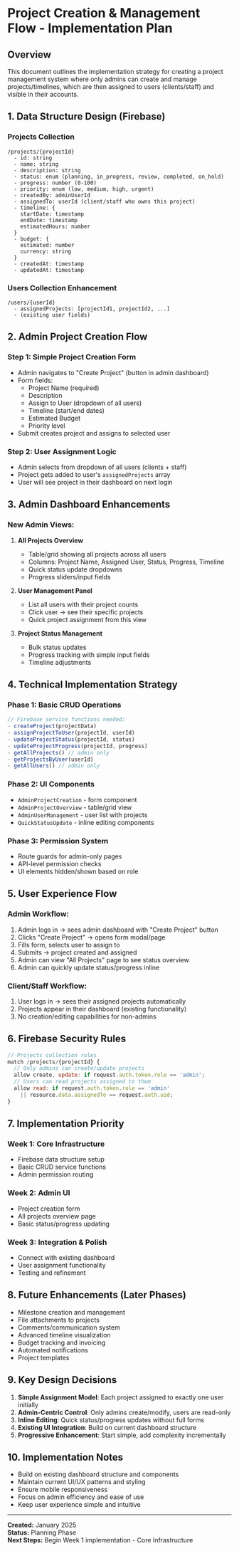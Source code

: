 # Project Creation & Management Flow - Implementation Plan

## Overview
This document outlines the implementation strategy for creating a project management system where only admins can create and manage projects/timelines, which are then assigned to users (clients/staff) and visible in their accounts.

## 1. Data Structure Design (Firebase)

### Projects Collection
```
/projects/{projectId}
  - id: string
  - name: string
  - description: string
  - status: enum (planning, in_progress, review, completed, on_hold)
  - progress: number (0-100)
  - priority: enum (low, medium, high, urgent)
  - createdBy: adminUserId
  - assignedTo: userId (client/staff who owns this project)
  - timeline: {
    startDate: timestamp
    endDate: timestamp
    estimatedHours: number
  }
  - budget: {
    estimated: number
    currency: string
  }
  - createdAt: timestamp
  - updatedAt: timestamp
```

### Users Collection Enhancement
```
/users/{userId}
  - assignedProjects: [projectId1, projectId2, ...]
  - (existing user fields)
```

## 2. Admin Project Creation Flow

### Step 1: Simple Project Creation Form
- Admin navigates to "Create Project" (button in admin dashboard)
- Form fields:
  - Project Name (required)
  - Description
  - Assign to User (dropdown of all users)
  - Timeline (start/end dates)
  - Estimated Budget
  - Priority level
- Submit creates project and assigns to selected user

### Step 2: User Assignment Logic
- Admin selects from dropdown of all users (clients + staff)
- Project gets added to user's `assignedProjects` array
- User will see project in their dashboard on next login

## 3. Admin Dashboard Enhancements

### New Admin Views:
1. **All Projects Overview**
   - Table/grid showing all projects across all users
   - Columns: Project Name, Assigned User, Status, Progress, Timeline
   - Quick status update dropdowns
   - Progress sliders/input fields

2. **User Management Panel**
   - List all users with their project counts
   - Click user → see their specific projects
   - Quick project assignment from this view

3. **Project Status Management**
   - Bulk status updates
   - Progress tracking with simple input fields
   - Timeline adjustments

## 4. Technical Implementation Strategy

### Phase 1: Basic CRUD Operations
```javascript
// Firebase service functions needed:
- createProject(projectData)
- assignProjectToUser(projectId, userId)
- updateProjectStatus(projectId, status)
- updateProjectProgress(projectId, progress)
- getAllProjects() // admin only
- getProjectsByUser(userId)
- getAllUsers() // admin only
```

### Phase 2: UI Components
- `AdminProjectCreation` - form component
- `AdminProjectOverview` - table/grid view
- `AdminUserManagement` - user list with projects
- `QuickStatusUpdate` - inline editing components

### Phase 3: Permission System
- Route guards for admin-only pages
- API-level permission checks
- UI elements hidden/shown based on role

## 5. User Experience Flow

### Admin Workflow:
1. Admin logs in → sees admin dashboard with "Create Project" button
2. Clicks "Create Project" → opens form modal/page
3. Fills form, selects user to assign to
4. Submits → project created and assigned
5. Admin can view "All Projects" page to see status overview
6. Admin can quickly update status/progress inline

### Client/Staff Workflow:
1. User logs in → sees their assigned projects automatically
2. Projects appear in their dashboard (existing functionality)
3. No creation/editing capabilities for non-admins

## 6. Firebase Security Rules

```javascript
// Projects collection rules
match /projects/{projectId} {
  // Only admins can create/update projects
  allow create, update: if request.auth.token.role == 'admin';
  // Users can read projects assigned to them
  allow read: if request.auth.token.role == 'admin' 
    || resource.data.assignedTo == request.auth.uid;
}
```

## 7. Implementation Priority

### Week 1: Core Infrastructure
- Firebase data structure setup
- Basic CRUD service functions
- Admin permission routing

### Week 2: Admin UI
- Project creation form
- All projects overview page
- Basic status/progress updating

### Week 3: Integration & Polish
- Connect with existing dashboard
- User assignment functionality
- Testing and refinement

## 8. Future Enhancements (Later Phases)

- Milestone creation and management
- File attachments to projects
- Comments/communication system
- Advanced timeline visualization
- Budget tracking and invoicing
- Automated notifications
- Project templates

## 9. Key Design Decisions

1. **Simple Assignment Model**: Each project assigned to exactly one user initially
2. **Admin-Centric Control**: Only admins create/modify, users are read-only
3. **Inline Editing**: Quick status/progress updates without full forms
4. **Existing UI Integration**: Build on current dashboard structure
5. **Progressive Enhancement**: Start simple, add complexity incrementally

## 10. Implementation Notes

- Build on existing dashboard structure and components
- Maintain current UI/UX patterns and styling
- Ensure mobile responsiveness
- Focus on admin efficiency and ease of use
- Keep user experience simple and intuitive

---

**Created:** January 2025  
**Status:** Planning Phase  
**Next Steps:** Begin Week 1 implementation - Core Infrastructure